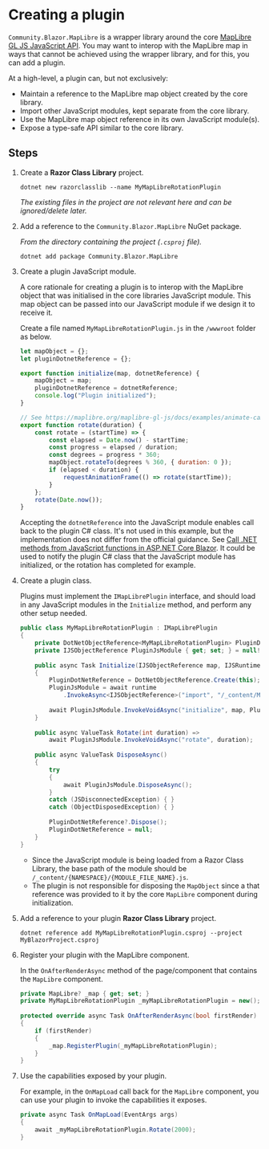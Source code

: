 # Creating a plugin

`Community.Blazor.MapLibre` is a wrapper library around the core [MapLibre GL JS JavaScript API](https://maplibre.org/maplibre-gl-js/docs/API/). You may want to interop with the MapLibre map in ways that cannot be achieved using the wrapper library, and for this, you can add a plugin.

At a high-level, a plugin can, but not exclusively:

- Maintain a reference to the MapLibre map object created by the core library.
- Import other JavaScript modules, kept separate from the core library.
- Use the MapLibre map object reference in its own JavaScript module(s).
- Expose a type-safe API similar to the core library.

## Steps

1. Create a **Razor Class Library** project.

    ```shell
    dotnet new razorclasslib --name MyMapLibreRotationPlugin
    ```

    _The existing files in the project are not relevant here and can be ignored/delete later._

2. Add a reference to the `Community.Blazor.MapLibre` NuGet package.

    _From the directory containing the project (`.csproj` file)._

    ```shell
    dotnet add package Community.Blazor.MapLibre
    ```

3. Create a plugin JavaScript module.

    A core rationale for creating a plugin is to interop with the MapLibre object that was initialised in the core libraries JavaScript module. This map object can be passed into our JavaScript module if we design it to receive it.

    Create a file named `MyMapLibreRotationPlugin.js` in the `/wwwroot` folder as below.

    ```javascript
    let mapObject = {};
    let pluginDotnetReference = {};
    
    export function initialize(map, dotnetReference) {
        mapObject = map;
        pluginDotnetReference = dotnetReference;
        console.log("Plugin initialized");
    }
    
    // See https://maplibre.org/maplibre-gl-js/docs/examples/animate-camera-around-point/
    export function rotate(duration) {
        const rotate = (startTime) => {
            const elapsed = Date.now() - startTime;
            const progress = elapsed / duration;
            const degrees = progress * 360;
            mapObject.rotateTo(degrees % 360, { duration: 0 });
            if (elapsed < duration) {
                requestAnimationFrame(() => rotate(startTime));
            }
        };
        rotate(Date.now());
    }
    ```

    Accepting the `dotnetReference` into the JavaScript module enables call back to the plugin C# class. It's not used in this example, but the implementation does not differ from the official guidance. See [Call .NET methods from JavaScript functions in ASP.NET Core Blazor](https://learn.microsoft.com/en-us/aspnet/core/blazor/javascript-interoperability/call-dotnet-from-javascript?view=aspnetcore-9.0). It could be used to notify the plugin C# class that the JavaScript module has initialized, or the rotation has completed for example.

4. Create a plugin class.

    Plugins must implement the `IMapLibrePlugin` interface, and should load in any JavaScript modules in the `Initialize` method, and perform any other setup needed.

    ```csharp
    public class MyMapLibreRotationPlugin : IMapLibrePlugin
    {
        private DotNetObjectReference<MyMapLibreRotationPlugin> PluginDotNetReference { get; set; } = null!;
        private IJSObjectReference PluginJsModule { get; set; } = null!;
        
        public async Task Initialize(IJSObjectReference map, IJSRuntime runtime)
        {
            PluginDotNetReference = DotNetObjectReference.Create(this);
            PluginJsModule = await runtime
                .InvokeAsync<IJSObjectReference>("import", "/_content/MyMapLibreRotationPlugin/MyMapLibreRotationPlugin.js");
            
            await PluginJsModule.InvokeVoidAsync("initialize", map, PluginDotNetReference);
        }
        
        public async ValueTask Rotate(int duration) => 
            await PluginJsModule.InvokeVoidAsync("rotate", duration);
        
        public async ValueTask DisposeAsync()
        {
            try
            {
                await PluginJsModule.DisposeAsync();
            }
            catch (JSDisconnectedException) { }
            catch (ObjectDisposedException) { }
            
            PluginDotNetReference?.Dispose();
            PluginDotNetReference = null;
        }
    }
    ```

   - Since the JavaScript module is being loaded from a Razor Class Library, the base path of the module should be `/_content/{NAMESPACE}/{MODULE_FILE_NAME}.js`.
   - The plugin is not responsible for disposing the `MapObject` since a that reference was provided to it by the core `MapLibre` component during initialization.

5. Add a reference to your plugin **Razor Class Library** project.

    ```shell
    dotnet reference add MyMapLibreRotationPlugin.csproj --project MyBlazorProject.csproj
    ```

6. Register your plugin with the MapLibre component.

    In the `OnAfterRenderAsync` method of the page/component that contains the `MapLibre` component.

    ```csharp
    private MapLibre? _map { get; set; }
    private MyMapLibreRotationPlugin _myMapLibreRotationPlugin = new();
        
    protected override async Task OnAfterRenderAsync(bool firstRender)
    {
        if (firstRender)
        {
            _map.RegisterPlugin(_myMapLibreRotationPlugin);
        }
    }
    ```

7. Use the capabilities exposed by your plugin.

    For example, in the `OnMapLoad` call back for the `MapLibre` component, you can use your plugin to invoke the capabilities it exposes.

    ```csharp
    private async Task OnMapLoad(EventArgs args)
    {
        await _myMapLibreRotationPlugin.Rotate(2000);
    }
    ```
